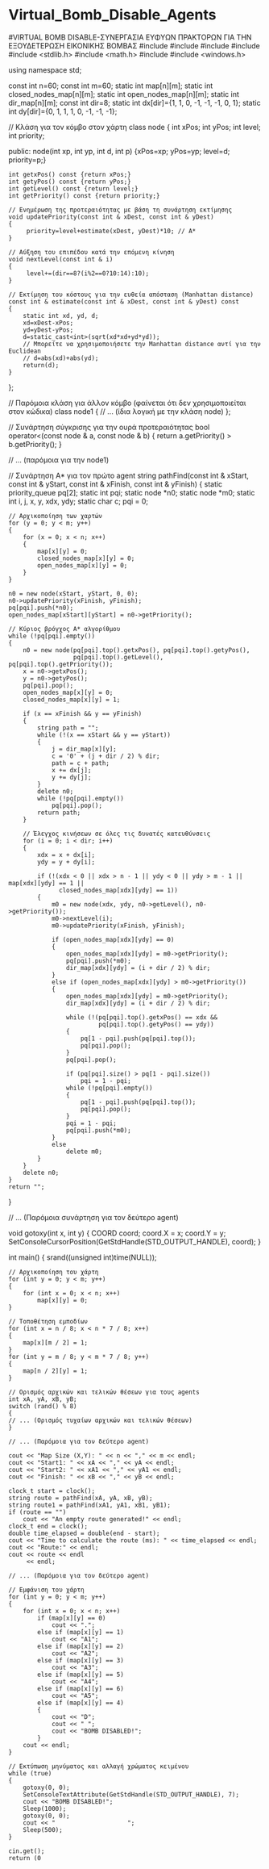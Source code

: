# Virtual_Bomb_Disable_Agents
#VIRTUAL BOMB DISABLE-ΣΥΝΕΡΓΑΣΙΑ ΕΥΦΥΩΝ ΠΡΑΚΤΟΡΩΝ ΓΙΑ ΤΗΝ  ΕΞΟΥΔΕΤΕΡΩΣΗ ΕΙΚΟΝΙΚΗΣ ΒΟΜΒΑΣ
#include <iostream>
#include <iomanip>
#include <queue>
#include <string>
#include <stdlib.h>
#include <math.h>
#include <ctime>
#include <windows.h>

using namespace std;

const int n=60; 
const int m=60; 
static int map[n][m];
static int closed_nodes_map[n][m]; 
static int open_nodes_map[n][m]; 
static int dir_map[n][m]; 
const int dir=8; 
static int dx[dir]={1, 1, 0, -1, -1, -1, 0, 1};
static int dy[dir]={0, 1, 1, 1, 0, -1, -1, -1};

// Κλάση για τον κόμβο στον χάρτη
class node
{
    int xPos;
    int yPos;
    int level;
    int priority;

public:
    node(int xp, int yp, int d, int p) 
        {xPos=xp; yPos=yp; level=d; priority=p;}

    int getxPos() const {return xPos;}
    int getyPos() const {return yPos;}
    int getLevel() const {return level;}
    int getPriority() const {return priority;}

    // Ενημέρωση της προτεραιότητας με βάση τη συνάρτηση εκτίμησης
    void updatePriority(const int & xDest, const int & yDest)
    {
         priority=level+estimate(xDest, yDest)*10; // A*
    }

    // Αύξηση του επιπέδου κατά την επόμενη κίνηση
    void nextLevel(const int & i) 
    {
         level+=(dir==8?(i%2==0?10:14):10);
    }

    // Εκτίμηση του κόστους για την ευθεία απόσταση (Manhattan distance)
    const int & estimate(const int & xDest, const int & yDest) const
    {
        static int xd, yd, d;
        xd=xDest-xPos;
        yd=yDest-yPos;
        d=static_cast<int>(sqrt(xd*xd+yd*yd));
        // Μπορείτε να χρησιμοποιήσετε την Manhattan distance αντί για την Euclidean
        // d=abs(xd)+abs(yd);
        return(d);
    }
};

// Παρόμοια κλάση για άλλον κόμβο (φαίνεται ότι δεν χρησιμοποιείται στον κώδικα)
class node1
{
    // ... (ίδια λογική με την κλάση node)
};

// Συνάρτηση σύγκρισης για την ουρά προτεραιότητας
bool operator<(const node & a, const node & b)
{
    return a.getPriority() > b.getPriority();
}

// ... (παρόμοια για την node1)

// Συνάρτηση A* για τον πρώτο agent
string pathFind(const int & xStart, const int & yStart, 
                const int & xFinish, const int & yFinish)
{
    static priority_queue<node> pq[2];
    static int pqi;
    static node *n0;
    static node *m0;
    static int i, j, x, y, xdx, ydy;
    static char c;
    pqi = 0;

    // Αρχικοποίηση των χαρτών
    for (y = 0; y < m; y++)
    {
        for (x = 0; x < n; x++)
        {
            map[x][y] = 0;
            closed_nodes_map[x][y] = 0;
            open_nodes_map[x][y] = 0;
        }
    }

    n0 = new node(xStart, yStart, 0, 0);
    n0->updatePriority(xFinish, yFinish);
    pq[pqi].push(*n0);
    open_nodes_map[xStart][yStart] = n0->getPriority();

    // Κύριος βρόγχος A* αλγορίθμου
    while (!pq[pqi].empty())
    {
        n0 = new node(pq[pqi].top().getxPos(), pq[pqi].top().getyPos(),
                      pq[pqi].top().getLevel(), pq[pqi].top().getPriority());
        x = n0->getxPos();
        y = n0->getyPos();
        pq[pqi].pop();
        open_nodes_map[x][y] = 0;
        closed_nodes_map[x][y] = 1;

        if (x == xFinish && y == yFinish)
        {
            string path = "";
            while (!(x == xStart && y == yStart))
            {
                j = dir_map[x][y];
                c = '0' + (j + dir / 2) % dir;
                path = c + path;
                x += dx[j];
                y += dy[j];
            }
            delete n0;
            while (!pq[pqi].empty())
                pq[pqi].pop();
            return path;
        }

        // Έλεγχος κινήσεων σε όλες τις δυνατές κατευθύνσεις
        for (i = 0; i < dir; i++)
        {
            xdx = x + dx[i];
            ydy = y + dy[i];

            if (!(xdx < 0 || xdx > n - 1 || ydy < 0 || ydy > m - 1 || map[xdx][ydy] == 1 ||
                  closed_nodes_map[xdx][ydy] == 1))
            {
                m0 = new node(xdx, ydy, n0->getLevel(), n0->getPriority());
                m0->nextLevel(i);
                m0->updatePriority(xFinish, yFinish);

                if (open_nodes_map[xdx][ydy] == 0)
                {
                    open_nodes_map[xdx][ydy] = m0->getPriority();
                    pq[pqi].push(*m0);
                    dir_map[xdx][ydy] = (i + dir / 2) % dir;
                }
                else if (open_nodes_map[xdx][ydy] > m0->getPriority())
                {
                    open_nodes_map[xdx][ydy] = m0->getPriority();
                    dir_map[xdx][ydy] = (i + dir / 2) % dir;

                    while (!(pq[pqi].top().getxPos() == xdx &&
                             pq[pqi].top().getyPos() == ydy))
                    {
                        pq[1 - pqi].push(pq[pqi].top());
                        pq[pqi].pop();
                    }
                    pq[pqi].pop();

                    if (pq[pqi].size() > pq[1 - pqi].size())
                        pqi = 1 - pqi;
                    while (!pq[pqi].empty())
                    {
                        pq[1 - pqi].push(pq[pqi].top());
                        pq[pqi].pop();
                    }
                    pqi = 1 - pqi;
                    pq[pqi].push(*m0);
                }
                else
                    delete m0;
            }
        }
        delete n0;
    }
    return "";
}

// ... (Παρόμοια συνάρτηση για τον δεύτερο agent)

void gotoxy(int x, int y)
{
    COORD coord;
    coord.X = x;
    coord.Y = y;
    SetConsoleCursorPosition(GetStdHandle(STD_OUTPUT_HANDLE), coord);
}

int main()
{
    srand((unsigned int)time(NULL));

    // Αρχικοποίηση του χάρτη
    for (int y = 0; y < m; y++)
    {
        for (int x = 0; x < n; x++)
            map[x][y] = 0;
    }

    // Τοποθέτηση εμποδίων
    for (int x = n / 8; x < n * 7 / 8; x++)
    {
        map[x][m / 2] = 1;
    }
    for (int y = m / 8; y < m * 7 / 8; y++)
    {
        map[n / 2][y] = 1;
    }

    // Ορισμός αρχικών και τελικών θέσεων για τους agents
    int xA, yA, xB, yB;
    switch (rand() % 8)
    {
    // ... (Ορισμός τυχαίων αρχικών και τελικών θέσεων)
    }

    // ... (Παρόμοια για τον δεύτερο agent)

    cout << "Map Size (X,Y): " << n << "," << m << endl;
    cout << "Start1: " << xA << "," << yA << endl;
    cout << "Start2: " << xA1 << "," << yA1 << endl;
    cout << "Finish: " << xB << "," << yB << endl;

    clock_t start = clock();
    string route = pathFind(xA, yA, xB, yB);
    string route1 = pathFind(xA1, yA1, xB1, yB1);
    if (route == "")
        cout << "An empty route generated!" << endl;
    clock_t end = clock();
    double time_elapsed = double(end - start);
    cout << "Time to calculate the route (ms): " << time_elapsed << endl;
    cout << "Route:" << endl;
    cout << route << endl
         << endl;

    // ... (Παρόμοια για τον δεύτερο agent)

    // Εμφάνιση του χάρτη
    for (int y = 0; y < m; y++)
    {
        for (int x = 0; x < n; x++)
            if (map[x][y] == 0)
                cout << ".";
            else if (map[x][y] == 1)
                cout << "A1";
            else if (map[x][y] == 2)
                cout << "A2";
            else if (map[x][y] == 3)
                cout << "A3";
            else if (map[x][y] == 5)
                cout << "A4";
            else if (map[x][y] == 6)
                cout << "A5";
            else if (map[x][y] == 4)
            {
                cout << "D";
                cout << " ";
                cout << "BOMB DISABLED!";
            }
        cout << endl;
    }

    // Εκτύπωση μηνύματος και αλλαγή χρώματος κειμένου
    while (true)
    {
        gotoxy(0, 0);
        SetConsoleTextAttribute(GetStdHandle(STD_OUTPUT_HANDLE), 7);
        cout << "BOMB DISABLED!";
        Sleep(1000);
        gotoxy(0, 0);
        cout << "                    ";
        Sleep(500);
    }

    cin.get();
    return (0


